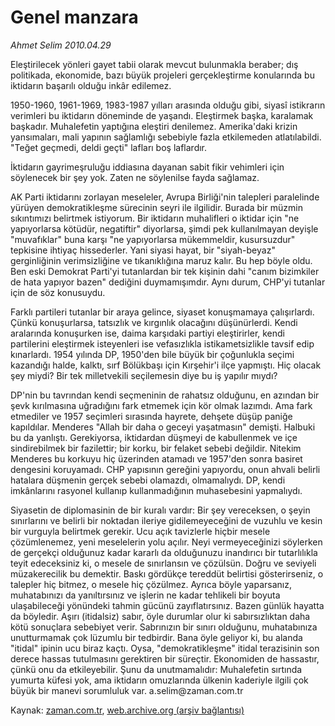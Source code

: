 # Genel manzara

*Ahmet Selim 2010.04.29*

<td class="columnist-detail">
<p>Eleştirilecek yönleri gayet tabii olarak mevcut bulunmakla beraber; dış politikada, ekonomide, bazı büyük projeleri gerçekleştirme konularında bu iktidarın başarılı olduğu inkâr edilemez.</p>
<p>
<div id="haberMetinDiv">
<p>1950-1960, 1961-1969, 1983-1987 yılları arasında olduğu gibi, siyasî istikrarın verimleri bu iktidarın döneminde de yaşandı. Eleştirmek başka, karalamak başkadır. Muhalefetin yaptığına eleştiri denilemez. Amerika'daki krizin yansımaları, mali yapının sağlamlığı sebebiyle fazla etkilemeden atlatılabildi. "Teğet geçmedi, deldi geçti" lafları boş laflardır.
<p>İktidarın gayrimeşruluğu iddiasına dayanan sabit fikir vehimleri için söylenecek bir şey yok. Zaten ne söylenilse fayda sağlamaz.
<p>AK Parti iktidarını zorlayan meseleler, Avrupa Birliği'nin talepleri paralelinde yürüyen demokratikleşme sürecinin seyri ile ilgilidir. Burada bir müzmin sıkıntımızı belirtmek istiyorum. Bir iktidarın muhalifleri o iktidar için "ne yapıyorlarsa kötüdür, negatiftir" diyorlarsa, şimdi pek kullanılmayan deyişle "muvafıklar" buna karşı "ne yapıyorlarsa mükemmeldir, kusursuzdur" tepkisine ihtiyaç hissederler. Yani siyasi hayat, bir "siyah-beyaz" gerginliğinin verimsizliğine ve tıkanıklığına maruz kalır. Bu hep böyle oldu. Ben eski Demokrat Parti'yi tutanlardan bir tek kişinin dahi "canım bizimkiler de hata yapıyor bazen" dediğini duymamışımdır. Aynı durum, CHP'yi tutanlar için de söz konusuydu.
<p>Farklı partileri tutanlar bir araya gelince, siyaset konuşmamaya çalışırlardı. Çünkü konuşurlarsa, tatsızlık ve kırgınlık olacağını düşünürlerdi. Kendi aralarında konuşurken ise, daima karşıdaki partiyi eleştirirler, kendi partilerini eleştirmek isteyenleri ise vefasızlıkla istikametsizlikle tavsif edip kınarlardı. 1954 yılında DP, 1950'den bile büyük bir çoğunlukla seçimi kazandığı halde, kalktı, sırf Bölükbaşı için Kırşehir'i ilçe yapmıştı. Hiç olacak şey miydi? Bir tek milletvekili seçilemesin diye bu iş yapılır mıydı?
<p>DP'nin bu tavrından kendi seçmeninin de rahatsız olduğunu, en azından bir şevk kırılmasına uğradığını fark etmemek için kör olmak lazımdı. Ama fark etmediler ve 1957 seçimleri sırasında hayrete, dehşete düşüp paniğe kapıldılar. Menderes "Allah bir daha o geceyi yaşatmasın" demişti. Halbuki bu da yanlıştı. Gerekiyorsa, iktidardan düşmeyi de kabullenmek ve içe sindirebilmek bir fazilettir; bir korku, bir felaket sebebi değildir. Nitekim Menderes bu korkuyu hiç üzerinden atamadı ve 1957'den sonra basiret dengesini koruyamadı. CHP yapısının gereğini yapıyordu, onun ahvali belirli hatalara düşmenin gerçek sebebi olamazdı, olmamalıydı. DP, kendi imkânlarını rasyonel kullanıp kullanmadığının muhasebesini yapmalıydı.
<p>Siyasetin de diplomasinin de bir kuralı vardır: Bir şey vereceksen, o şeyin sınırlarını ve belirli bir noktadan ileriye gidilemeyeceğini de vuzuhlu ve kesin bir vurguyla belirtmek gerekir. Ucu açık tavizlerle hiçbir mesele çözümlenemez, yeni meselelerin yolu açılır. Neyi vermeyeceğinizi söylerken de gerçekçi olduğunuz kadar kararlı da olduğunuzu inandırıcı bir tutarlılıkla teyit edeceksiniz ki, o mesele de sınırlansın ve çözülsün. Doğru ve seviyeli müzakerecilik bu demektir. Baskı gördükçe tereddüt belirtisi gösterirseniz, o talepler hiç bitmez, o mesele hiç çözülmez. Ayrıca böyle yaparsanız, muhatabınızı da yanıltırsınız ve işlerin ne kadar tehlikeli bir boyuta ulaşabileceği yönündeki tahmin gücünü zayıflatırsınız. Bazen günlük hayatta da böyledir. Aşırı (itidalsiz) sabır, öyle durumlar olur ki sabırsızlıktan daha kötü sonuçlara sebebiyet verir. Sabrınızın bir sınırı olduğunu, muhatabınıza unutturmamak çok lüzumlu bir tedbirdir. Bana öyle geliyor ki, bu alanda "itidal" ipinin ucu biraz kaçtı. Oysa, "demokratikleşme" itidal terazisinin son derece hassas tutulmasını gerektiren bir süreçtir. Ekonomiden de hassastır, çünkü onu da etkileyebilir. Şunu da unutmamalıdır: Muhalefetin sırtında yumurta küfesi yok, ama iktidarın omuzlarında ülkenin kaderiyle ilgili çok büyük bir manevi sorumluluk var. a.selim@zaman.com.tr</p></p></p></p></p></p></div>
</p>
<a href="http://web.archive.org/web/20110107131149/mailto:a.selim@zaman.com.tr">
</a></td>

Kaynak: [zaman.com.tr](http://zaman.com.tr/yazar.do?yazino=978333), [web.archive.org (arşiv bağlantısı)](http://web.archive.org/web/20110107131149/http://www.zaman.com.tr/yazar.do?yazino=978333)
